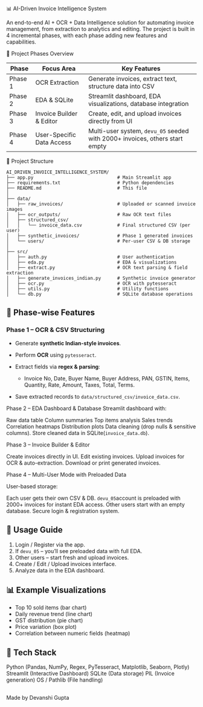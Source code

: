 

📊 AI-Driven Invoice Intelligence System

An end-to-end AI + OCR + Data Intelligence solution for automating invoice management, from extraction to analytics and editing.
The project is built in 4 incremental phases, with each phase adding new features and capabilities.



 📅 Project Phases Overview

| Phase       | Focus Area                | Key Features                                                                |
| ----------- | ------------------------- | --------------------------------------------------------------------------- |
| Phase 1     | OCR Extraction            | Generate invoices, extract text, structure data into CSV                    |
| Phase 2     | EDA & SQLite              | Streamlit dashboard, EDA visualizations, database integration               |
| Phase 3     | Invoice Builder & Editor  | Create, edit, and upload invoices directly from UI                          |
| Phase 4     | User-Specific Data Access | Multi-user system, `devu_05` seeded with 2000+ invoices, others start empty |



 📂 Project Structure

```
AI_DRIVEN_INVOICE_INTELLIGENCE_SYSTEM/
├── app.py                               # Main Streamlit app
├── requirements.txt                     # Python dependencies
├── README.md                            # This file
│
├── data/
│   ├── raw_invoices/                    # Uploaded or scanned invoice images
│   ├── ocr_outputs/                     # Raw OCR text files
│   ├── structured_csv/
│   │   └── invoice_data.csv             # Final structured CSV (per user)
│   ├── synthetic_invoices/              # Phase 1 generated invoices
│   └── users/                           # Per-user CSV & DB storage
│
├── src/
│   ├── auth.py                          # User authentication
│   ├── eda.py                           # EDA & visualizations
│   ├── extract.py                       # OCR text parsing & field extraction
│   ├── generate_invoices_indian.py      # Synthetic invoice generator
│   ├── ocr.py                           # OCR with pytesseract
│   ├── utils.py                         # Utility functions
│   └── db.py                            # SQLite database operations
```


## 🚀 Phase-wise Features

### **Phase 1 – OCR & CSV Structuring**

* Generate **synthetic Indian-style invoices**.
* Perform **OCR** using `pytesseract`.
* Extract fields via **regex & parsing**:

  * Invoice No, Date, Buyer Name, Buyer Address, PAN, GSTIN, Items, Quantity, Rate, Amount, Taxes, Total, Terms.
* Save extracted records to `data/structured_csv/invoice_data.csv`.


Phase 2 – EDA Dashboard & Database
Streamlit dashboard with:

 Raw data table
 Column summaries
 Top items analysis
 Sales trends
 Correlation heatmaps
 Distribution plots
 Data cleaning (drop nulls & sensitive columns).
Store cleaned data in SQLite(`invoice_data.db`).



Phase 3 – Invoice Builder & Editor

Create invoices directly in UI.
Edit existing invoices.
Upload invoices for OCR & auto-extraction.
Download or print generated invoices.


Phase 4 – Multi-User Mode with Preloaded Data

 User-based storage:

   Each user gets their own CSV & DB.
  `devu_05`account is preloaded with 2000+ invoices for instant EDA access.
   Other users start with an empty database.
 Secure login & registration system.




## 📌 Usage Guide

1. Login / Register via the app.
2. If `devu_05` – you’ll see preloaded data with full EDA.
3. Other users – start fresh and upload invoices.
4. Create / Edit / Upload invoices  interface.
5. Analyze data in the EDA dashboard.



## 📊 Example Visualizations

* Top 10 sold items (bar chart)
* Daily revenue trend (line chart)
* GST distribution (pie chart)
* Price variation (box plot)
* Correlation between numeric fields (heatmap)


## 📌 Tech Stack

Python (Pandas, NumPy, Regex, PyTesseract, Matplotlib, Seaborn, Plotly)
Streamlit (Interactive Dashboard)
SQLite (Data storage)
PIL (Invoice generation)
OS / Pathlib (File handling)


##
Made by 
Devanshi Gupta
